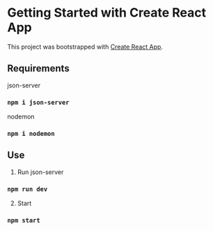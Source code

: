 # Getting Started with Create React App

This project was bootstrapped with [Create React App](https://github.com/facebook/create-react-app).

## Requirements

json-server

### `npm i json-server`

nodemon

### `npm i nodemon`

## Use
1. Run json-server
### `npm run dev`

2. Start
### `npm start`
